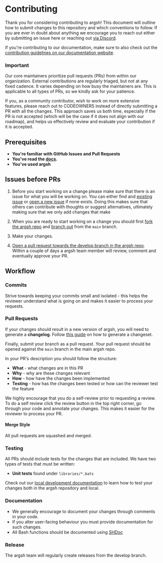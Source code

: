 # Contributing

Thank you for considering contributing to argsh! This document will outline how to submit changes to this repository and which conventions to follow. If you are ever in doubt about anything we encourage you to reach out either by submitting an issue here or reaching out [via Discord](https://discord.gg/VsQpUQX3Zr).

If you're contributing to our documentation, make sure to also check out the [contribution guidelines on our documentation website](https://arg.sh/contribution-guidelines).

### Important
Our core maintainers prioritize pull requests (PRs) from within our organization. External contributions are regularly triaged, but not at any fixed cadence. It varies depending on how busy the maintainers are. This is applicable to all types of PRs, so we kindly ask for your patience.

If you, as a community contributor, wish to work on more extensive features, please reach out to CODEOWNERS instead of directly submitting a PR with all the changes. This approach saves us both time, especially if the PR is not accepted (which will be the case if it does not align with our roadmap), and helps us effectively review and evaluate your contribution if it is accepted.

## Prerequisites

- **You're familiar with GitHub Issues and Pull Requests**
- **You've read the [docs](https://arg.sh).**
- **You've used argsh**

## Issues before PRs

1. Before you start working on a change please make sure that there is an issue for what you will be working on. You can either find and [existing issue](https://github.com/arg-sh/argsh/issues) or [open a new issue](https://github.com/arg-sh/argsh/issues/new) if none exists. Doing this makes sure that others can contribute with thoughts or suggest alternatives, ultimately making sure that we only add changes that make

2. When you are ready to start working on a change you should first [fork the argsh repo](https://help.github.com/en/github/getting-started-with-github/fork-a-repo) and [branch out](https://help.github.com/en/github/collaborating-with-issues-and-pull-requests/creating-and-deleting-branches-within-your-repository) from the `main` branch.
3. Make your changes.
4. [Open a pull request towards the develop branch in the argsh repo](https://help.github.com/en/github/collaborating-with-issues-and-pull-requests/creating-a-pull-request-from-a-fork). Within a couple of days a argsh team member will review, comment and eventually approve your PR.

## Workflow

### Commits

Strive towards keeping your commits small and isolated - this helps the reviewer understand what is going on and makes it easier to process your requests.

### Pull Requests

If your changes should result in a new version of argsh, you will need to generate a **changelog**. Follow [this guide](https://github.com/changesets/changesets/blob/main/docs/adding-a-changeset.md) on how to generate a changeset.

Finally, submit your branch as a pull request. Your pull request should be opened against the `main` branch in the main argsh repo.

In your PR's description you should follow the structure:

- **What** - what changes are in this PR
- **Why** - why are these changes relevant
- **How** - how have the changes been implemented
- **Testing** - how has the changes been tested or how can the reviewer test the feature

We highly encourage that you do a self-review prior to requesting a review. To do a self review click the review button in the top right corner, go through your code and annotate your changes. This makes it easier for the reviewer to process your PR.

#### Merge Style

All pull requests are squashed and merged.

### Testing

All PRs should include tests for the changes that are included. We have two types of tests that must be written:

- **Unit tests** found under `libraries/*.bats`

Check out our [local development documentation](https://arg.sh/usage/local-development) to learn how to test your changes both in the argsh repository and local.

### Documentation

- We generally encourage to document your changes through comments in your code.
- If you alter user-facing behaviour you must provide documentation for such changes.
- All Bash functions should be documented using [SHDoc](https://github.com/reconquest/shdoc/tree/master)

### Release

The argsh team will regularly create releases from the develop branch.